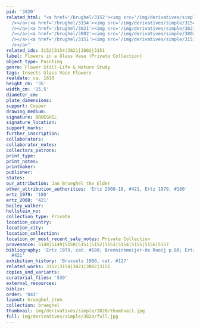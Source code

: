 ```yaml
---
pid: '3820'
related_html: "<a href='/brughel/3152'><img src='/img/derivatives/simple/3152/thumbnail.jpg'
  /></a>|<a href='/brughel/3154'><img src='/img/derivatives/simple/3154/thumbnail.jpg'
  /></a>|<a href='/brughel/3821'><img src='/img/derivatives/simple/3821/thumbnail.jpg'
  /></a>|<a href='/brughel/3802'><img src='/img/derivatives/simple/3802/thumbnail.jpg'
  /></a>|<a href='/brughel/3151'><img src='/img/derivatives/simple/3151/thumbnail.jpg'
  /></a>"
related_ids: 3152|3154|3821|3802|3151
label: Flowers in a Glass Vase (Private Collection)
object_type: Painting
genre: Flower Still-Life & Nature Study
tags: Insects Glass Vase Flowers
realdate: ca. 1610
height_cm: '35'
width_cm: '25.5'
diameter_cm: 
plate_dimensions: 
support: Copper
drawing_medium: 
signature: BRUEGHEL
signature_location: 
support_marks: 
further_inscription: 
collaborators: 
collaborator_notes: 
collectors_patrons: 
print_type: 
print_notes: 
printmaker: 
publisher: 
states: 
our_attribution: Jan Brueghel the Elder
other_attribution_authorities: 'Ertz 2008-10, #421, Ertz 1979, #180'
ertz_1979: '180'
ertz_2008: '421'
bailey_walker: 
hollstein_no: 
collection_type: Private
location_country: 
location_city: 
location_collection: 
location_or_most_recent_sale_notes: Private Collection
provenance: 5148|5149|5150|5151|5152|5153|5154|5155|5156|5157
bibliography: 'Ertz 1979, cat. #180; Brenninkmeijer-de Rooij p.80; Ertz 2008-10, cat.
  #421'
exhibition_history: 'Brussels 1980, cat. #127'
related_works: 3152|3154|3821|3802|3151
copies_and_variants: 
curatorial_files: '539'
external_resources: 
biblio: 
order: '843'
layout: brueghel_item
collection: brueghel
thumbnail: img/derivatives/simple/3820/thumbnail.jpg
full: img/derivatives/simple/3820/full.jpg
---
```

